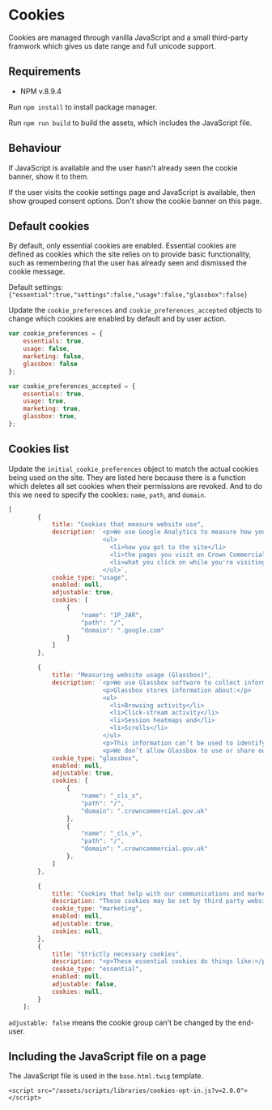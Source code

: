 # Cookies

Cookies are managed through vanilla JavaScript and a small third-party framwork which gives us date range and full unicode support.

## Requirements

- NPM v.8.9.4

Run `npm install` to install package manager.

Run `npm run build` to build the assets, which includes the JavaScript file.

## Behaviour

If JavaScript is available and the user hasn't already seen the cookie banner, show it to them.

If the user visits the cookie settings page and JavaScript is available, then show grouped consent options. Don't show the cookie banner on this page.

## Default cookies

By default, only essential cookies are enabled. Essential cookies are defined as cookies which the site relies on to provide basic functionality, such as remembering that the user has already seen and dismissed the cookie message.

Default settings: `{"essential":true,"settings":false,"usage":false,"glassbox":false}`

Update the `cookie_preferences` and `cookie_preferences_accepted` objects to change which cookies are enabled by default and by user action.

```javascript
var cookie_preferences = {
    essentials: true,
    usage: false,
    marketing: false,
    glassbox: false
};

var cookie_preferences_accepted = {
    essentials: true,
    usage: true,
    marketing: true,
    glassbox: true,
};
```

## Cookies list

Update the `initial_cookie_preferences` object to match the actual cookies being used on the site. They are listed here because there is a function which deletes all set cookies when their permissions are revoked. And to do this we need to specify the cookies: `name`, `path`, and `domain`.

```javascript
[
        {
            title: "Cookies that measure website use",
            description: `<p>We use Google Analytics to measure how you use the website so we can improve it based on user needs. Google Analytics sets cookies that store anonymised information about:</p>
                          <ul>
                            <li>how you got to the site</li>
                            <li>the pages you visit on Crown Commercial Service (CCS), and how long you spend on each page</li>
                            <li>what you click on while you're visiting the site</li>
                          </ul>`,
            cookie_type: "usage",
            enabled: null,
            adjustable: true,
            cookies: [
                {
                    "name": "1P_JAR",
                    "path": "/",
                    "domain": ".google.com"
                }
            ]
        },

        {
            title: "Measuring website usage (Glassbox)",
            description: `<p>We use Glassbox software to collect information about how you use CCS. We do this to help make sure the site is meeting the needs of its users and to help us make improvements</p>
                          <p>Glassbox stores information about:</p>
                          <ul>
                            <li>Browsing activity</li>
                            <li>Click-stream activity</li>
                            <li>Session heatmaps and</li>
                            <li>Scrolls</li>
                          </ul>
                          <p>This information can’t be used to identify who you are.</p>
                          <p>We don’t allow Glassbox to use or share our analytics data.</p>`,
            cookie_type: "glassbox",
            enabled: null,
            adjustable: true,
            cookies: [
                {
                    "name": "_cls_s",
                    "path": "/",
                    "domain": ".crowncommercial.gov.uk"
                },
                {
                    "name": "_cls_v",
                    "path": "/",
                    "domain": ".crowncommercial.gov.uk"
                },
            ]
        },

        {
            title: "Cookies that help with our communications and marketing",
            description: "These cookies may be set by third party websites and do things like measure how you view YouTube videos that are on Crown Commercial Service (CCS).",
            cookie_type: "marketing",
            enabled: null,
            adjustable: true,
            cookies: null,
        },
        {
            title: "Strictly necessary cookies",
            description: "<p>These essential cookies do things like:</p><ul><li>remember the notifications you've seen so we do not show them to you again</li><li>remember your progress through a form (for example a licence application)</li></ul><p>They always need to be on.</p>",
            cookie_type: "essential",
            enabled: null,
            adjustable: false,
            cookies: null,
        }
    ];
```

`adjustable: false` means the cookie group can't be changed by the end-user.

## Including the JavaScript file on a page

The JavaScript file is used in the `base.html.twig` template.

`<script src="/assets/scripts/libraries/cookies-opt-in.js?v=2.0.0"></script>`
